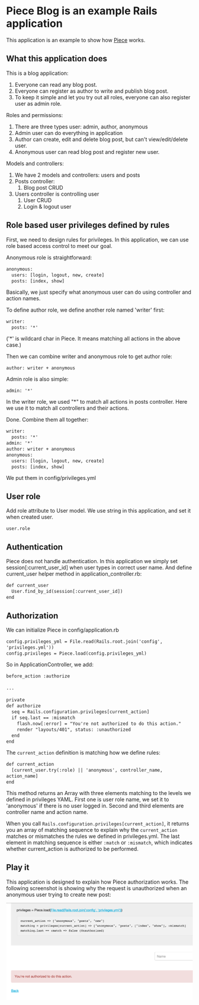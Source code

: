 Piece Blog is an example Rails application
==================

This application is an example to show how [Piece](https://github.com/ThoughtWorksStudios/piece) works.

What this application does
------------------

This is a blog application:

1. Everyone can read any blog post.
2. Everyone can register as author to write and publish blog post.
3. To keep it simple and let you try out all roles, everyone can also register user as admin role.

Roles and permissions:

1. There are three types user: admin, author, anonymous
2. Admin user can do everything in application
3. Author can create, edit and delete blog post, but can't view/edit/delete user.
4. Anonymous user can read blog post and register new user.

Models and controllers:

1. We have 2 models and controllers: users and posts
2. Posts controller:
    1. Blog post CRUD
3. Users controller is controlling user
    1. User CRUD
    2. Login & logout user

Role based user privileges defined by rules
----------------

First, we need to design rules for privileges. In this application, we
can use role based access control to meet our goal.

Anonymous role is straightforward:

    anonymous:
      users: [login, logout, new, create]
      posts: [index, show]

Basically, we just specify what anonymous user can do using controller
and action names.

To define author role, we define another role named 'writer' first:

    writer:
      posts: '*'

('*' is wildcard char in Piece. It means matching all actions in the
above case.)

Then we can combine writer and anonymous role to get author role:

    author: writer + anonymous

Admin role is also simple:

    admin: '*'

In the writer role, we used "*" to match all actions in posts
controller. Here we use it to match all controllers and their actions.

Done. Combine them all together:

    writer:
      posts: '*'
    admin: '*'
    author: writer + anonymous
    anonymous:
      users: [login, logout, new, create]
      posts: [index, show]

We put them in config/privileges.yml

User role
------------------

Add role attribute to User model. We use string in this application,
and set it when created user.

    user.role

Authentication
------------------

Piece does not handle authentication. In this application we simply
set session[:current_user_id] when user types in correct user name.
And define current_user helper method in application_controller.rb:

    def current_user
      User.find_by_id(session[:current_user_id])
    end

Authorization
------------------

We can initialize Piece in config/application.rb

    config.privileges_yml = File.read(Rails.root.join('config', 'privileges.yml'))
    config.privileges = Piece.load(config.privileges_yml)

So in ApplicationController, we add:

    before_action :authorize

    ...

    private
    def authorize
      seq = Rails.configuration.privileges[current_action]
      if seq.last == :mismatch
        flash.now[:error] = "You're not authorized to do this action."
        render "layouts/401", status: :unauthorized
      end
    end


The `current_action` definition is matching how we define rules:

    def current_action
      [current_user.try(:role) || 'anonymous', controller_name, action_name]
    end

This method returns an Array with three elements matching to the
levels we defined in privileges YAML. First one is user role name, we
set it to 'anonymous' if there is no user logged in. Second and
third elements are controller name and action name.

When you call `Rails.configuration.privileges[current_action]`,
it returns you an array of matching sequence to explain why the
`current_action` matches or mismatches the rules we defined in
privileges.yml.
The last element in matching sequence is either `:match` or
`:mismatch`, which indicates whether current_action is authorized to
be performed.

Play it
--------------------

This application is designed to explain how Piece authorization works.
The following screenshot is showing why the request is unauthorized
when an anonymous user trying to create new post:

![How the application works](screenshot1.png)
